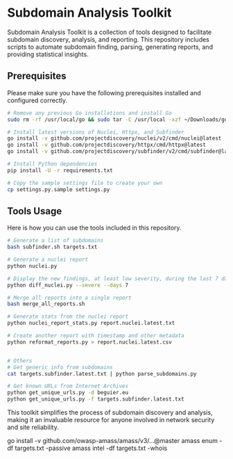# Subdomain Analysis Toolkit

Subdomain Analysis Toolkit is a collection of tools designed to facilitate subdomain discovery, analysis, and reporting. This repository includes scripts to automate subdomain finding, parsing, generating reports, and providing statistical insights.

## Prerequisites

Please make sure you have the following prerequisites installed and configured correctly.

```bash
# Remove any previous Go installations and install Go
sudo rm -rf /usr/local/go && sudo tar -C /usr/local -xzf ~/Downloads/go1.20.3.linux-amd64.tar.gz

# Install latest versions of Nuclei, Httpx, and Subfinder
go install -v github.com/projectdiscovery/nuclei/v2/cmd/nuclei@latest
go install -v github.com/projectdiscovery/httpx/cmd/httpx@latest
go install -v github.com/projectdiscovery/subfinder/v2/cmd/subfinder@latest

# Install Python dependencies
pip install -U -r requirements.txt

# Copy the sample settings file to create your own
cp settings.py.sample settings.py
```

## Tools Usage

Here is how you can use the tools included in this repository.

```bash
# Generate a list of subdomains
bash subfinder.sh targets.txt

# Generate a nuclei report
python nuclei.py

# Display the new findings, at least low severity, during the last 7 days
python diff_nuclei.py --severe --days 7

# Merge all reports into a single report
bash merge_all_reports.sh

# Generate stats from the nuclei report
python nuclei_report_stats.py report.nuclei.latest.txt

# Create another report with timestamp and other metadata
python reformat_reports.py > report.nuclei.latest.csv


# Others
# Get generic info from subdomains
cat targets.subfinder.latest.txt | python parse_subdomains.py

# Get known URLs from Internet Archives
python get_unique_urls.py -d beguier.eu
python get_unique_urls.py -f targets.subfinder.latest.txt

```

This toolkit simplifies the process of subdomain discovery and analysis, making it an invaluable resource for anyone involved in network security and site reliability.


go install -v github.com/owasp-amass/amass/v3/...@master
amass enum -df targets.txt -passive
amass intel -df targets.txt -whois

